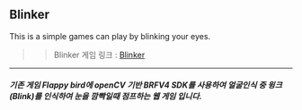 ## Blinker

This is a simple games can play by blinking your eyes.

>> Blinker 게임 링크 : [Blinker](https://codestates-blinker.ml/)


<hr />

##### 기존 게임 Flappy bird에 openCV 기반 BRFV4 SDK를 사용하여 얼굴인식 중 윙크(Blink)를 인식하여 눈을 깜빡일때 점프하는 웹 게임 입니다.

